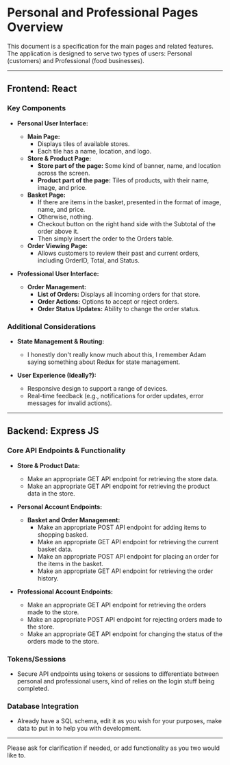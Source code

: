 # Personal and Professional Pages Overview

This document is a specification for the main pages and related features.
The application is designed to serve two types of users: Personal (customers) and Professional (food businesses).

---

## Frontend: React

### Key Components

- **Personal User Interface:**
  - **Main Page:** 
    - Displays tiles of available stores.
    - Each tile has a name, location, and logo.
  - **Store & Product Page:**
    - **Store part of the page:** Some kind of banner, name, and location across the screen.
    - **Product part of the page:** Tiles of products, with their name, image, and price.
  - **Basket Page:**
    - If there are items in the basket, presented in the format of image, name, and price.
    - Otherwise, nothing.
    - Checkout button on the right hand side with the Subtotal of the order above it.
    - Then simply insert the order to the Orders table.
  - **Order Viewing Page:**
    - Allows customers to review their past and current orders, including OrderID, Total, and Status.


- **Professional User Interface:**
  - **Order Management:**
    - **List of Orders:** Displays all incoming orders for that store.
    - **Order Actions:** Options to accept or reject orders.
    - **Order Status Updates:** Ability to change the order status.

### Additional Considerations

- **State Management & Routing:**
  - I honestly don't really know much about this, I remember Adam saying something about Redux for state management.

- **User Experience (Ideally?):**
  - Responsive design to support a range of devices.
  - Real-time feedback (e.g., notifications for order updates, error messages for invalid actions).

---

## Backend: Express JS

### Core API Endpoints & Functionality

- **Store & Product Data:**
  - Make an appropriate GET API endpoint for retrieving the store data. 
  - Make an appropriate GET API endpoint for retrieving the product data in the store.

- **Personal Account Endpoints:**
  - **Basket and Order Management:**
    - Make an appropriate POST API endpoint for adding items to shopping basked.
    - Make an appropriate GET API endpoint for retrieving the current basket data.
    - Make an appropriate POST API endpoint for placing an order for the items in the basket.
    - Make an appropriate GET API endpoint for retrieving the order history.

- **Professional Account Endpoints:**
  - Make an appropriate GET API endpoint for retrieving the orders made to the store.
  - Make an appropriate POST API endpoint for rejecting orders made to the store.
  - Make an appropriate GET API endpoint for changing the status of the orders made to the store.


### Tokens/Sessions

- Secure API endpoints using tokens or sessions to differentiate between personal and professional users, kind of relies on the login stuff being completed.

### Database Integration

- Already have a SQL schema, edit it as you wish for your purposes, make data to put in to help you with development.

---

Please ask for clarification if needed, or add functionality as you two would like to.
